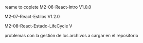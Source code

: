 reame to coplete
M2-06-React-Intro V1.0.0

M2-07-React-Estilos V1.2.0

M2-08-React-Estado-LifeCycle V

problemas con la gestión de los archivos a cargar en el repositorio